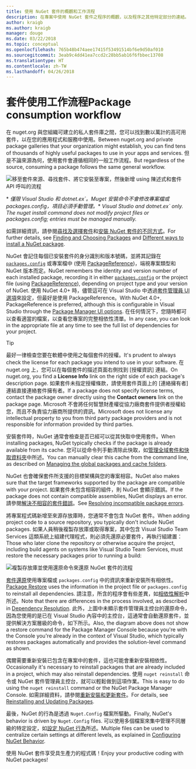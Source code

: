 ```yaml
---
title: 使用 NuGet 套件的概觀和工作流程
description: 在專案中使用 NuGet 套件之程序的概觀，以及程序之其他特定部分的連結。
author: kraigb
ms.author: kraigb
manager: douge
ms.date: 03/22/2018
ms.topic: conceptual
ms.openlocfilehash: 765b48b474aee17415f53491514bf6e9d50af010
ms.sourcegitcommit: 3eab9c4dd41ea7ccd2c28bb5ab16f6fbbec13708
ms.translationtype: HT
ms.contentlocale: zh-TW
ms.lasthandoff: 04/26/2018
---
```

# <a name="package-consumption-workflow"></a><span data-ttu-id="8742d-103">套件使用工作流程</span><span class="sxs-lookup"><span data-stu-id="8742d-103">Package consumption workflow</span></span>

<span data-ttu-id="8742d-104">在 nuget.org 與您組織可建立的私人套件庫之間，您可以找到數以萬計的高可用套件，以在您的應用程式和服務中使用。</span><span class="sxs-lookup"><span data-stu-id="8742d-104">Between nuget.org and private package galleries that your organization might establish, you can find tens of thousands of highly useful packages to use in your apps and services.</span></span> <span data-ttu-id="8742d-105">但是不論來源為何，使用套件會遵循相同的一般工作流程。</span><span class="sxs-lookup"><span data-stu-id="8742d-105">But regardless of the source, consuming a package follows the same general workflow.</span></span>

![移至套件來源、尋找套件、將它安裝至專案，然後新增 using 陳述式和套件 API 呼叫的流程](media/Overview-01-GeneralFlow.png)

<span data-ttu-id="8742d-107">\* _僅限 Visual Studio 和 dotnet.ex\`。Muget 安裝命令不會修改專案檔或 packages.config，項目必須手動管理。_</span><span class="sxs-lookup"><span data-stu-id="8742d-107">\* _Visual Studio and dotnet.ex\` only. The nuget install command does not modify project files or packages.config; entries must be managed manually._</span></span>

<span data-ttu-id="8742d-108">如需詳細資訊，請參閱[尋找及選擇套件](../consume-packages/finding-and-choosing-packages.md)和[安裝 NuGet 套件的不同方式](ways-to-install-a-package.md)。</span><span class="sxs-lookup"><span data-stu-id="8742d-108">For further details, see [Finding and Choosing Packages](../consume-packages/finding-and-choosing-packages.md) and [Different ways to install a NuGet package](ways-to-install-a-package.md).</span></span>

<span data-ttu-id="8742d-109">NuGet 會記住每個已安裝套件的身分識別和版本號碼，並將其記錄在 [`packages.config`](../reference/packages-config.md) 或專案檔中 (使用 [PackageReference](../consume-packages/package-references-in-project-files.md))，端視專案類型和 NuGet 版本而定。</span><span class="sxs-lookup"><span data-stu-id="8742d-109">NuGet remembers the identity and version number of each installed package, recording it in either [`packages.config`](../reference/packages-config.md) or the project file (using [PackageReference](../consume-packages/package-references-in-project-files.md)), depending on project type and your version of NuGet.</span></span> <span data-ttu-id="8742d-110">使用 NuGet 4.0+ 時，儘管這可在 Visual Studio 中透過[套件管理員 UI 選項](../tools/package-manager-ui.md)來設定，但最好是使用 PackageReference。</span><span class="sxs-lookup"><span data-stu-id="8742d-110">With NuGet 4.0+, PackageReference is preferred, although this is configurable in Visual Studio through the [Package Manager UI options](../tools/package-manager-ui.md).</span></span> <span data-ttu-id="8742d-111">在任何情況下，您隨時都可以查看適當的檔案，以查看您專案的完整相依性清單。</span><span class="sxs-lookup"><span data-stu-id="8742d-111">In any case, you can look in the appropriate file at any time to see the full list of dependencies for your project.</span></span>

> [!Tip]
> <span data-ttu-id="8742d-112">最好一律檢查您要在軟體中使用之每個套件的授權。</span><span class="sxs-lookup"><span data-stu-id="8742d-112">It's prudent to always check the license for each package you intend to use in your software.</span></span> <span data-ttu-id="8742d-113">在 nuget.org 上，您可以在每個套件的描述頁面右側找到 [授權資訊] 連結。</span><span class="sxs-lookup"><span data-stu-id="8742d-113">On nuget.org, you find a **License Info** link on the right side of each package's description page.</span></span> <span data-ttu-id="8742d-114">如果套件未指定授權條款，請使用套件頁面上的 [連絡擁有者] 連結直接連絡套件擁有者。</span><span class="sxs-lookup"><span data-stu-id="8742d-114">If a package does not specify license terms, contact the package owner directly using the **Contact owners** link on the package page.</span></span> <span data-ttu-id="8742d-115">Microsoft 不會將任何智慧財產權從協力廠商套件提供者授權給您，而且不負責協力廠商所提供的資訊。</span><span class="sxs-lookup"><span data-stu-id="8742d-115">Microsoft does not license any intellectual property to you from third party package providers and is not responsible for information provided by third parties.</span></span>

<span data-ttu-id="8742d-116">安裝套件時，NuGet 通常會檢查是否已經可以從其快取中使用套件。</span><span class="sxs-lookup"><span data-stu-id="8742d-116">When installing packages, NuGet typically checks if the package is already available from its cache.</span></span> <span data-ttu-id="8742d-117">您可以從命令列手動清除此快取，如[管理全域套件和快取資料夾](../consume-packages/managing-the-global-packages-and-cache-folders.md)中所述。</span><span class="sxs-lookup"><span data-stu-id="8742d-117">You can manually clear this cache from the command line, as described on [Managing the global packages and cache folders](../consume-packages/managing-the-global-packages-and-cache-folders.md).</span></span>

<span data-ttu-id="8742d-118">NuGet 也會確保套件所支援的目標架構與您的專案相容。</span><span class="sxs-lookup"><span data-stu-id="8742d-118">NuGet also makes sure that the target frameworks supported by the package are compatible with your project.</span></span> <span data-ttu-id="8742d-119">如果套件未包含相容的組件，則 NuGet 會顯示錯誤。</span><span class="sxs-lookup"><span data-stu-id="8742d-119">If the package does not contain compatible assemblies, NuGet displays an error.</span></span> <span data-ttu-id="8742d-120">請參閱[解決不相容的套件錯誤](dependency-resolution.md#resolving-incompatible-package-errors)。</span><span class="sxs-lookup"><span data-stu-id="8742d-120">See [Resolving incompatible package errors](dependency-resolution.md#resolving-incompatible-package-errors).</span></span>

<span data-ttu-id="8742d-121">將專案程式碼新增至來源存放庫時，您通常不會包含 NuGet 套件。</span><span class="sxs-lookup"><span data-stu-id="8742d-121">When adding project code to a source repository, you typically don't include NuGet packages.</span></span> <span data-ttu-id="8742d-122">如果人員稍後複製存放庫或取得專案，其中包含 Visual Studio Team Services 這類系統上組建代理程式，則必須先還原必要套件，再執行組建置：</span><span class="sxs-lookup"><span data-stu-id="8742d-122">Those who later clone the repository or otherwise acquire the project, including build agents on systems like Visual Studio Team Services, must restore the necessary packages prior to running a build:</span></span>

![複製存放庫並使用還原命令來還原 NuGet 套件的流程](media/Overview-02-RestoreFlow.png)

<span data-ttu-id="8742d-124">[套件還原](../consume-packages/package-restore.md)使用專案檔或 `packages.config` 中的資訊來重新安裝所有相依性。</span><span class="sxs-lookup"><span data-stu-id="8742d-124">[Package Restore](../consume-packages/package-restore.md) uses the information in the project file or `packages.config` to reinstall all dependencies.</span></span> <span data-ttu-id="8742d-125">請注意，所含的程序會有些差異，如[相依性解析](../consume-packages/dependency-resolution.md)中所述。</span><span class="sxs-lookup"><span data-stu-id="8742d-125">Note that there are differences in the process involved, as described in [Dependency Resolution](../consume-packages/dependency-resolution.md).</span></span> <span data-ttu-id="8742d-126">此外，上圖中未顯示套件管理員主控台的還原命令，因為您使用的是已在 Visual Studio 內容中的主控台，這通常會自動還原套件，並提供解決方案層級的命令，如下所示。</span><span class="sxs-lookup"><span data-stu-id="8742d-126">Also, the diagram above does not show a restore command for the Package Manager Console because you're with the Console you're already in the context of Visual Studio, which typically restores packages automatically and provides the solution-level command as shown.</span></span>

<span data-ttu-id="8742d-127">偶爾需要重新安裝已包含在專案中的套件，這也可能會重新安裝相依性。</span><span class="sxs-lookup"><span data-stu-id="8742d-127">Occasionally it's necessary to reinstall packages that are already included in a project, which may also reinstall dependencies.</span></span> <span data-ttu-id="8742d-128">使用 `nuget reinstall` 命令或 NuGet 套件管理員主控台，就可以輕鬆做到這項作業。</span><span class="sxs-lookup"><span data-stu-id="8742d-128">This is easy to do using the `nuget reinstall` command or the NuGet Package Manager Console.</span></span> <span data-ttu-id="8742d-129">如需詳細資料，請參閱[重新安裝和更新套件](../consume-packages/reinstalling-and-updating-packages.md)。</span><span class="sxs-lookup"><span data-stu-id="8742d-129">For details, see [Reinstalling and Updating Packages](../consume-packages/reinstalling-and-updating-packages.md).</span></span>

<span data-ttu-id="8742d-130">最後，NuGet 的行為是透過 `Nuget.Config` 檔案所驅動。</span><span class="sxs-lookup"><span data-stu-id="8742d-130">Finally, NuGet's behavior is driven by `Nuget.Config` files.</span></span> <span data-ttu-id="8742d-131">可以使用多個檔案來集中管理不同層級的特定設定，如[設定 NuGet 行為](../consume-packages/configuring-nuget-behavior.md)所述。</span><span class="sxs-lookup"><span data-stu-id="8742d-131">Multiple files can be used to centralize certain settings at different levels, as explained in [Configuring NuGet Behavior](../consume-packages/configuring-nuget-behavior.md).</span></span>

<span data-ttu-id="8742d-132">使用 NuGet 套件享受具生產力的程式碼！</span><span class="sxs-lookup"><span data-stu-id="8742d-132">Enjoy your productive coding with NuGet packages!</span></span>
